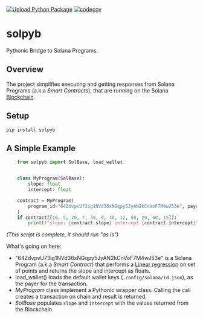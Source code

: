 [![Upload Python Package](https://github.com/amor71/solpyb/actions/workflows/python-publish.yml/badge.svg)](https://github.com/amor71/solpyb/actions/workflows/python-publish.yml)
[![codecov](https://codecov.io/gh/amor71/solpyb/branch/master/graph/badge.svg?token=gUJ78Gdh6q)](https://codecov.io/gh/amor71/solpyb)

# solpyb

Pythonic Bridge to Solana Programs.

## Overview

The project simplifies executing and getting responses from Solana Programs (a.k.a *Smart Contracts*), that are running on the Solana [Blockchain](https://solana.com/).

## Setup

`pip install solpyb`

## A Simple Example

```python
    from solpyb import SolBase, load_wallet


    class MyProgram(SolBase):
        slope: float
        intercept: float

    contract = MyProgram(
        program_id="64ZdvpvU73ig1NVd36xNGqpy5JyAN2kCnVoF7M4wJ53e", payer=load_wallet()
    )
    if contract([10, 5, 20, 7, 30, 8, 40, 12, 50, 20, 60, 15]):
        print(f"slope: {contract.slope} intercept {contract.intercept}")
```

*(This script is complete, it should run "as is")*

What's going on here:

* "64ZdvpvU73ig1NVd36xNGqpy5JyAN2kCnVoF7M4wJ53e" is a Solana Program (a.k.a *Smart Contract*) that performs a [Linear regression](https://en.wikipedia.org/wiki/Linear_regression) on set of points and returns the slope and intercept as floats.
* load_wallet() loads the default wallet keys (`.config/solana/id.json`), as the payer for the transaction.
* *MyProgram* class implement a Pythonic wrapper class. Calling the call creates a transaction on chain and result is returned,
* *SolBase* populates `slope` and `intercept` with the values returned from the Blockchain.
